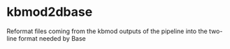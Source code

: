 # kbmod2dbase
Reformat files coming from the kbmod outputs of the pipeline into the two-line format needed by Base
